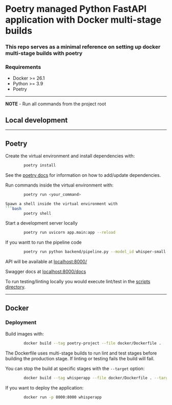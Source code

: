 # Poetry managed Python FastAPI application with Docker multi-stage builds

### This repo serves as a minimal reference on setting up docker multi-stage builds with poetry


### Requirements

- Docker >= 26.1
- Python >= 3.9
- Poetry


---
**NOTE** - Run all commands from the project root


## Local development

---
## Poetry


Create the virtual environment and install dependencies with:
```bash
        poetry install
```
See the [poetry docs](https://python-poetry.org/docs/) for information on how to add/update dependencies.

Run commands inside the virtual environment with:
```bash
        poetry run <your_command>

Spawn a shell inside the virtual environment with
```bash
        poetry shell
```
Start a development server locally
```bash
        poetry run uvicorn app.main:app --reload    
```
If you wantt to run the pipeline code
```bash
        poetry run python backend/pipeline.py --model_id whisper-small --user_id 2
```


API will be available at [localhost:8000/](http://localhost:8000/)

Swagger docs at [localhost:8000/docs](http://localhost:8000/docs)

To run testing/linting locally you would execute lint/test in the [scripts directory](/scripts).



---

## Docker

### Deployment

Build images with:
```bash
        docker build --tag poetry-project --file docker/Dockerfile . 
```
The Dockerfile uses multi-stage builds to run lint and test stages before building the production stage.  If linting or testing fails the build will fail.

You can stop the build at specific stages with the `--target` option:
```bash
        docker build --tag whisperapp --file docker/Dockerfile . --target development
```


If you want to deploy the application:
```bash
        docker run -p 8000:8000 whisperapp
```

